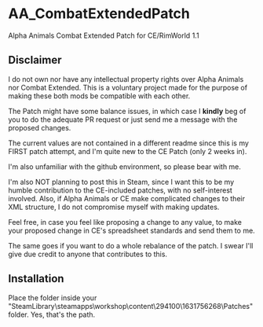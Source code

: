 # AA_CombatExtendedPatch
Alpha Animals Combat Extended Patch for CE/RimWorld 1.1

## Disclaimer ##
I do not own nor have any intellectual property rights over Alpha Animals nor Combat Extended. This is a voluntary project made for the purpose of making these both mods be compatible with each other.

The Patch might have some balance issues, in which case I **kindly** beg of you to do the adequate PR request or just send me a message with the proposed changes.

The current values are not contained in a different readme since this is my FIRST patch attempt, and I'm quite new to the CE Patch (only 2 weeks in).

I'm also unfamiliar with the github environment, so please bear with me.

I'm also NOT planning to post this in Steam, since I want this to be my humble contribution to the CE-included patches, with no self-interest involved. Also, if Alpha Animals or CE make complicated changes to their XML structure, I do not compromise myself with making updates.

Feel free, in case you feel like proposing a change to any value, to make your proposed change in CE's spreadsheet standards and send them to me. 

The same goes if you want to do a whole rebalance of the patch. I swear I'll give due credit to anyone that contributes to this.

## Installation ##

Place the folder inside your "SteamLibrary\steamapps\workshop\content\294100\1631756268\Patches\" folder. Yes, that's the path.
